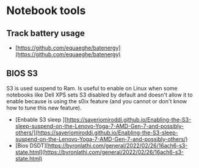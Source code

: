 # Notebook tools

## Track battery usage

* [https://github.com/equaeghe/batenergy](https://github.com/equaeghe/batenergy)

## BIOS S3

S3 is used suspend to Ram. Is useful to enable on Linux when some notebooks like Dell XPS sets S3 disabled by default and doesn't allow it to enable because is using the s0ix feature (and you cannot or don't know how to tune this new feature).

* [Enbable S3 sleep ][https://saveriomiroddi.github.io/Enabling-the-S3-sleep-suspend-on-the-Lenovo-Yoga-7-AMD-Gen-7-and-possibly-others/](https://saveriomiroddi.github.io/Enabling-the-S3-sleep-suspend-on-the-Lenovo-Yoga-7-AMD-Gen-7-and-possibly-others/)
* [Bios DSDT][https://byronlathi.com/general/2022/02/26/16ach6-s3-state.html](https://byronlathi.com/general/2022/02/26/16ach6-s3-state.html)

